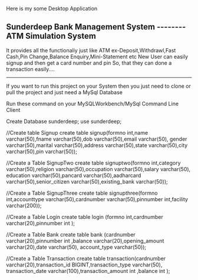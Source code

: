 Here is my some Desktop Application

<h2>Sunderdeep Bank Management System -------- ATM Simulation System</h2>
It provides all the functionaliy just like ATM 
ex-Deposit,Withdrawl,Fast Cash,Pin Change,Balance Enquiry,Mini-Statement etc
New User can easily signup and then get a card number and pin
So, that they can done a transaction easily....

-----------------------------------------------------------------------------------------------------------------------------------------
If you want to run this project on your System then you just need to clone or pull the project 
and just need a MySql Database

Run these command on your MySQLWorkbench/MySql Command Line Client

Create Database sunderdeep;
use sunderdeep;

//Create table Signup
create table signup(formno int,name varchar(50),fname varchar(50),dob  varchar(50),email  varchar(50),
gender varchar(50),marital varchar(50),address varchar(50),state varchar(50),city varchar(50),pin  varchar(50));

//Create a Table SignupTwo
create table signuptwo(formno int,category varchar(50),religion varchar(50),occupation varchar(50),salary varchar(50),
education varchar(50),pancard varchar(50),aadharcard varchar(50),senior_citizen varchar(50),existing_bank varchar(50));


//Create a Table SignupThree
create table signupthree(formno int,accounttype varchar(50),cardnumber varchar(50),pinnumber int,facility varchar(200));


//Create a Table Login
create table login (formno int,cardnumber varchar(20),pinnumber int );


//Create a Table Bank
create table bank (cardnumber varchar(20),pinnumber int ,balance varchar(20),opening_amount varchar(20),date varchar(50),
account_type varchar(50));


//Create a Table Transaction
create table transaction(cardnumber varchar(20),transaction_id BIGINT,transaction_type varchar(50),
transaction_date varchar(100),transaction_amount int ,balance int );






